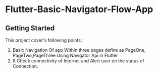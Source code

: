 # Flutter-Basic-Navigator-Flow-App

## Getting Started

This project cover's following points:
1. Basic Navigation Of app Within three pages define as PageOne, PageTwo,PageThree Using Navigator Api in Flutter
2. It Check connectivity of Internet and Alert user on the status of Connection. 
